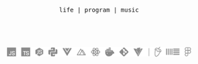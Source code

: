 <br />
<br />
<br />
<p align="center">
  <samp>
    life |
    program |
    music
  </samp>
</p>
<br />
<br />
<br />

<p align="center">
  <img height="23" src="/assets/skills.png" />
</p>
